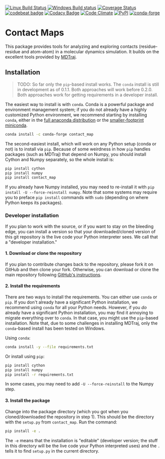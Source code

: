 [![Linux Build Status](https://travis-ci.org/dwhswenson/contact_map.svg?branch=master)](https://travis-ci.org/dwhswenson/contact_map)
[![Windows Build status](https://ci.appveyor.com/api/projects/status/em3fo96sjrg2vmcc/branch/master?svg=true)](https://ci.appveyor.com/project/dwhswenson/contact-map/branch/master)
[![Coverage Status](https://coveralls.io/repos/github/dwhswenson/contact_map/badge.svg?branch=master)](https://coveralls.io/github/dwhswenson/contact_map?branch=master)
[![codebeat badge](https://codebeat.co/badges/c7fb604a-35a8-4ccf-afea-18d6bd494726)](https://codebeat.co/projects/github-com-dwhswenson-contact_map-master)
[![Codacy Badge](https://api.codacy.com/project/badge/Grade/f7f3cf53698e4655ac8895f13fa5dea6)](https://www.codacy.com/app/dwhswenson/contact_map?utm_source=github.com&amp;utm_medium=referral&amp;utm_content=dwhswenson/contact_map&amp;utm_campaign=Badge_Grade)
[![Code Climate](https://codeclimate.com/github/dwhswenson/contact_map/badges/gpa.svg)](https://codeclimate.com/github/dwhswenson/contact_map)
[![PyPI](https://img.shields.io/pypi/v/contact-map.svg)](https://pypi.python.org/pypi/contact-map/)
[![conda-forge](https://img.shields.io/conda/v/conda-forge/contact_map.svg)](https://github.com/conda-forge/contact_map-feedstock)


# Contact Maps

This package provides tools for analyzing and exploring contacts
(residue-residue and atom-atom) in a molecular dynamics simulation. It
builds on the excellent tools provided by [MDTraj](http://mdtraj.org).

## Installation

> TODO: So far only the `pip`-based install works. The `conda` install is
> still in development as of 0.1.1. Both approaches will work before 0.2.0.
> Both approaches work for getting requirements in a developer install.

The easiest way to install is with `conda`. Conda is a powerful package and
environment management system; if you do not already have a highly
customized Python environment, we recommend starting by installing `conda`,
either in the [full anaconda
distribution](https://www.anaconda.com/download/) or the [smaller-footprint
miniconda](https://conda.io/miniconda.html).

```bash
conda install -c conda-forge contact_map
```

The second-easiest install, which will work on any Python setup (conda or
not) is to install via `pip`. Because of some weirdness in how `pip` handles
packages (such as MDTraj) that depend on Numpy, you should install Cython
and Numpy separately, so the whole install is:

```bash
pip install cython
pip install numpy
pip install contact_map
```

If you already have Numpy installed, you may need to re-install it with `pip
install -U --force-reinstall numpy`. Note that some systems may require you
to preface `pip install` commands with `sudo` (depending on where Python
keeps its packages).


### Developer installation

If you plan to work with the source, or if you want to stay on the bleeding
edge, you can install a version so that your downloaded/cloned version of
this git repository is the live code your Python interpreter sees. We call
that a "developer installation."

#### 1. Download or clone the respository

If you plan to contribute changes back to the repository, please fork it on
GitHub and then clone your fork. Otherwise, you can download or clone the
main repository following [GitHub's
instructions](https://help.github.com/articles/cloning-a-repository/).

#### 2. Install the requirements

There are two ways to install the requirements. You can either use `conda`
or `pip`. If you don't already have a significant Python installation, we
recommend using `conda` for all your Python needs. However, if you *do*
already have a significant Python installation, you may find it annoying to
migrate everything over to `conda`. In that case, you might use the
`pip`-based installation. Note that, due to some challenges in installing
MDTraj, only the `conda`-based install has been tested on Windows.

Using `conda`:

```bash
conda install -y --file requirements.txt
```

Or install using `pip`:

```bash
pip install cython
pip install numpy
pip install -r requirements.txt
```

In some cases, you may need to add `-U --force-reinstall` to the Numpy step.

#### 3. Install the package

Change into the package directory (which you got when you cloned/downloaded
the repository in step 1). This should be the directory with the `setup.py`
from `contact_map`. Run the command:

```bash
pip install -e .
```

The `-e` means that the installation is "editable" (developer version; the
stuff in this directory will be the live code your Python interpreted uses)
and the `.` tells it to find `setup.py` in the current directory.
